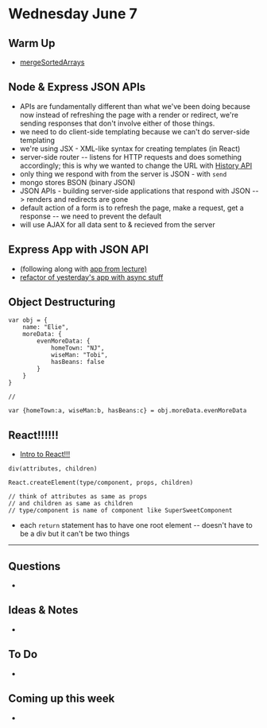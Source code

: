 # Wednesday June 7

## Warm Up

* [mergeSortedArrays](https://repl.it/student/submissions/1094074)

## Node & Express JSON APIs

* APIs are fundamentally different than what we've been doing because now instead of refreshing the page with a render or redirect, we're sending responses that don't involve either of those things.
* we need to do client-side templating because we can't do server-side templating
* we're using JSX - XML-like syntax for creating templates (in React)
* server-side router -- listens for HTTP requests and does something accordingly; this is why we wanted to change the URL with [History API](https://developer.mozilla.org/en-US/docs/Web/API/History_API)
* only thing we respond with from the server is JSON - with `send`
* mongo stores BSON (binary JSON)
* JSON APIs - building server-side applications that respond with JSON --> renders and redirects are gone
* default action of a form is to refresh the page, make a request, get a response -- we need to prevent the default 
* will use AJAX for all data sent to & recieved from the server 

## Express App with JSON API

* (following along with [app from lecture)](https://github.com/elie/ajax-crud)
* [refactor of yesterday's app with async stuff](https://github.com/elie/mongoose-crud/blob/async-functions/app.js)

## Object Destructuring

```
var obj = {
    name: "Elie",
    moreData: {
        evenMoreData: {
            homeTown: "NJ",
            wiseMan: "Tobi",
            hasBeans: false
        }
    }
}

//

var {homeTown:a, wiseMan:b, hasBeans:c} = obj.moreData.evenMoreData
```

## React!!!!!!

* [Intro to React!!!](https://www.rithmschool.com/courses/react-fundamentals/introduction-to-react)

```
div(attributes, children)

React.createElement(type/component, props, children)

// think of attributes as same as props
// and children as same as children
// type/component is name of component like SuperSweetComponent
```

* each `return` statement has to have one root element -- doesn't have to be a div but it can't be two things


************************************

## Questions 

* 

## Ideas & Notes

* 

## To Do

* 

## Coming up this week

* 